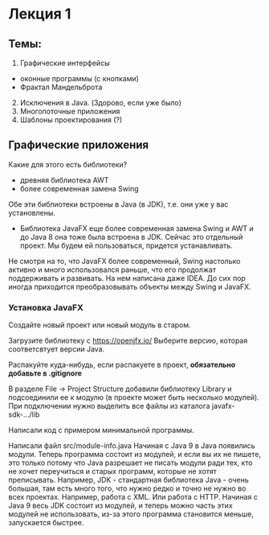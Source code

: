 # Лекция 1

## Темы:

1. Графические интерфейсы
- оконные программы (с кнопками)
- Фрактал Мандельброта
2. Исключения в Java. (Здорово, если уже было)
1. Многопоточные приложения
1. Шаблоны проектирования (?)

## Графические приложения

Какие для этого есть библиотеки?
  - древняя библиотека AWT
  - более современная замена Swing

Обе эти библиотеки встроены в Java (в JDK), т.е. они уже у вас установлены.
  - Библиотека JavaFX еще более современная замена Swing и AWT и до Java 8 она тоже была встроена в JDK. Сейчас это отдельный проект.
   Мы будем ей пользоваться, придется устанавливать.
    
Не смотря на то, что JavaFX более современный, Swing настолько активно и много использовался раньше, что его продолжат поддерживать и развивать. На нем написана даже IDEA. До сих пор иногда приходится преобразовывать объекты между Swing и JavaFX.

### Установка JavaFX

Создайте новый проект или новый модуль в старом.

Загрузите библиотеку с https://openjfx.io/
Выберите версию, которая соответсвтует версии Java.

Распакуйте куда-нибудь, если распакуете в проект, **обязательно добавьте в .gitignore**

В разделе File -> Project Structure добавили
библиотеку Library и подсоединили ее к модулю (в проекте может быть несколько модулей).
При подключении нужно выделить все файлы из каталога javafx-sdk-.../lib

Написали код с примером минимальной программы.

Написали файл src/module-info.java
Начиная с Java 9 в Java появились модули. Теперь программа состоит из модулей, и если вы их не пишете, это только потому что Java разрешает не писать модули ради тех, кто не хочет переучиться и старых программ, которые не хотят преписывать.
Например, JDK - стандартная библиотека Java - очень большая, там есть много того, что нужно редко и точно не нужно во всех проектах. Например, работа с XML. Или работа с HTTP. Начиная с Java 9 весь JDK состоит из модулей, и теперь можно часть этих модулей не использовать, из-за этого программа становится меньше, запускается быстрее.
